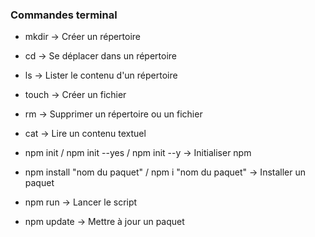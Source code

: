 ### Commandes terminal

* mkdir -> Créer un répertoire
* cd -> Se déplacer dans un répertoire
* ls -> Lister le contenu d'un répertoire
* touch -> Créer un fichier
* rm -> Supprimer un répertoire ou un fichier
* cat -> Lire un contenu textuel

* npm init / npm init --yes / npm init --y  -> Initialiser npm
* npm install "nom du paquet" / npm i "nom du paquet" -> Installer un paquet
* npm run -> Lancer le script
* npm update -> Mettre à jour un paquet 
